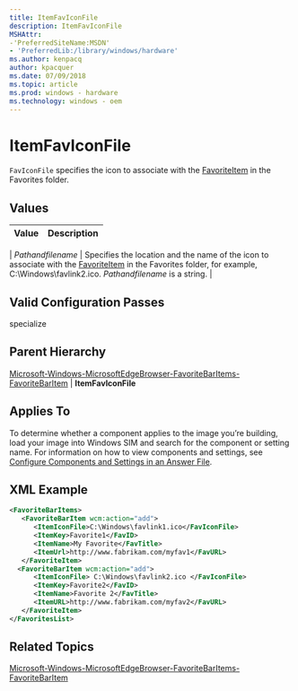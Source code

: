 ```yaml
---
title: ItemFavIconFile
description: ItemFavIconFile
MSHAttr:
-'PreferredSiteName:MSDN'
- 'PreferredLib:/library/windows/hardware'
ms.author: kenpacq
author: kpacquer
ms.date: 07/09/2018
ms.topic: article
ms.prod: windows - hardware
ms.technology: windows - oem
---
```


# ItemFavIconFile

`FavIconFile` specifies the icon to associate with the [FavoriteItem](microsoft-windows-microsoftedgebrowser-favoritebaritems-favoritebaritem.md) in the Favorites folder.

## Values

| Value                   | Description                                                                           |
|:------------------------|:--------------------------------------------------------------------------------------|

| _Pathandfilename_ | Specifies the location and the name of the icon to associate with the [FavoriteItem](microsoft-windows-microsoftedgebrowser-favoritebaritems-favoritebaritem.md) in the Favorites folder, for example, C:\Windows\favlink2.ico. _Pathandfilename_ is a string. |

## Valid Configuration Passes

specialize

## Parent Hierarchy

[Microsoft-Windows-MicrosoftEdgeBrowser-FavoriteBarItems-FavoriteBarItem](microsoft-windows-microsoftedgebrowser-favoritebaritems-favoritebaritem.md) | **ItemFavIconFile**

## Applies To

To determine whether a component applies to the image you’re building, load your image into Windows SIM and search for the component or setting name. For information on how to view components and settings, see [Configure Components and Settings in an Answer File](https://docs.microsoft.com/en-us/windows-hardware/customize/desktop/wsim/configure-components-and-settings-in-an-answer-file).

## XML Example

```XML
<FavoriteBarItems>
   <FavoriteBarItem wcm:action="add">
      <ItemIconFile>C:\Windows\favlink1.ico</FavIconFile>
      <ItemKey>Favorite1</FavID>
      <ItemName>My Favorite</FavTitle>
      <ItemUrl>http://www.fabrikam.com/myfav1</FavURL>
   </FavoriteItem>
  <FavoriteBarItem wcm:action="add">
      <ItemIconFile> C:\Windows\favlink2.ico </FavIconFile>
      <ItemKey>Favorite2</FavID>
      <ItemName>Favorite 2</FavTitle>
      <ItemURL>http://www.fabrikam.com/myfav2</FavURL>
   </FavoriteItem>
</FavoritesList>
```

## Related Topics

[Microsoft-Windows-MicrosoftEdgeBrowser-FavoriteBarItems-FavoriteBarItem](microsoft-windows-microsoftedgebrowser-favoritebaritems-favoritebaritem.md)

